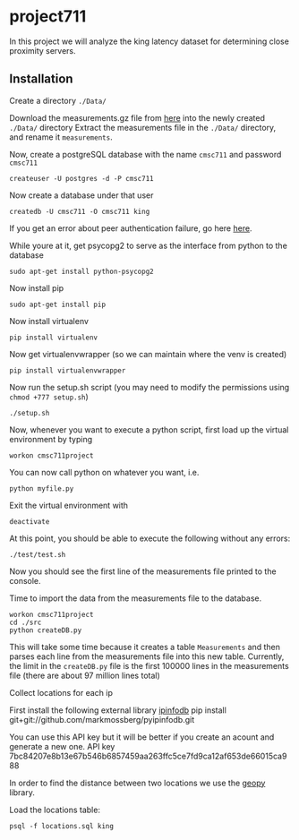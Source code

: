 # project711
In this project we will analyze the king latency dataset for determining close proximity servers.

## Installation
Create a directory `./Data/`

Download the measurements.gz file from [here](https://pdos.csail.mit.edu/archive/p2psim/kingdata/) into the newly created `./Data/` directory
Extract the measurements file in the `./Data/` directory, and rename it `measurements`.

Now, create a postgreSQL database with the name `cmsc711` and password `cmsc711`
```
createuser -U postgres -d -P cmsc711
```
Now create a database under that user
```
createdb -U cmsc711 -O cmsc711 king
```
If you get an error about peer authentication failure, go here [here](http://stackoverflow.com/questions/18664074/getting-error-peer-authentication-failed-for-user-postgres-when-trying-to-ge).

While youre at it, get psycopg2 to serve as the interface from python to the database

```
sudo apt-get install python-psycopg2
```

Now install pip
```
sudo apt-get install pip
```
Now install virtualenv
```
pip install virtualenv
```
Now get virtualenvwrapper (so we can maintain where the venv is created)
```
pip install virtualenvwrapper
```
Now run the setup.sh script (you may need to modify the permissions using `chmod +777 setup.sh`)
```
./setup.sh
```

Now, whenever you want to execute a python script, first load up the virtual environment by typing
```
workon cmsc711project
```
You can now call python on whatever you want, i.e.
```
python myfile.py
```

Exit the virtual environment with
```
deactivate
```
At this point, you should be able to execute the following without any errors:
```
./test/test.sh
```
Now you should see the first line of the measurements file printed to the console.

Time to import the data from the measurements file to the database. 
```
workon cmsc711project
cd ./src
python createDB.py
```
This will take some time because it creates a table `Measurements` and then parses each line from the measurements file into this new table.
Currently, the limit in the `createDB.py` file is the first 100000 lines in the measurements file (there are about 97 million lines total)


Collect locations for each ip

First install the following external library [ipinfodb](http://http://ipinfodb.com/)
pip install git+git://github.com/markmossberg/pyipinfodb.git

You can use this API key but it will be better if you create an acount and generate a new one.
API key 7bc84207e8b13e67b546b6857459aa263ffc5ce7fd9ca12af653de66015ca988

In order to find the distance between two locations we use the [geopy](https://pypi.python.org/pypi/geopy) library.

Load the locations table:

```psql -f locations.sql king```


